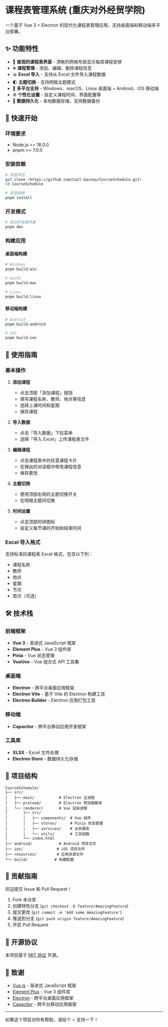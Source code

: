 # 课程表管理系统 (重庆对外经贸学院)

一个基于 Vue 3 + Electron 的现代化课程表管理应用，支持桌面端和移动端多平台部署。

## ✨ 功能特性

- 📅 **直观的课程表界面** - 清晰的网格布局显示每周课程安排
- ➕ **课程管理** - 添加、编辑、删除课程信息
- 📊 **Excel 导入** - 支持从 Excel 文件导入课程数据
- 🌓 **主题切换** - 支持明暗主题模式
- 📱 **多平台支持** - Windows、macOS、Linux 桌面端 + Android、iOS 移动端
- ⚙️ **个性化设置** - 自定义课程时间、界面配置等
- 🔄 **数据持久化** - 本地数据存储，支持数据备份

## 🚀 快速开始

### 环境要求

- Node.js >= 18.0.0
- pnpm >= 7.0.0

### 安装依赖

```bash
# 克隆项目
git clone <https://github.com/Cail-Gainey/CourseSchedule.git>
cd CourseSchedule

# 安装依赖
pnpm install
```

### 开发模式

```bash
# 启动开发服务器
pnpm dev
```

### 构建应用

#### 桌面端构建

```bash
# Windows
pnpm build:win

# macOS
pnpm build:mac

# Linux
pnpm build:linux
```

#### 移动端构建

```bash
# Android
pnpm build:android

# iOS
pnpm build:ios
```

## 📖 使用指南

### 基本操作

1. **添加课程**
   - 点击顶部「添加课程」按钮
   - 填写课程名称、教师、地点等信息
   - 选择上课时间和星期
   - 保存课程

2. **导入数据**
   - 点击「导入数据」下拉菜单
   - 选择「导入 Excel」上传课程表文件

3. **编辑课程**
   - 点击课程表中的任意课程卡片
   - 在弹出的对话框中修改课程信息
   - 保存更改

4. **主题切换**
   - 使用顶部右侧的主题切换开关
   - 在明暗主题间切换

5. **时间设置**
   - 点击顶部时钟图标
   - 自定义每节课的开始和结束时间

### Excel 导入格式

支持标准的课程表 Excel 格式，包含以下列：

- 课程名称
- 教师
- 地点
- 星期
- 节次
- 周次（可选）

## 🛠️ 技术栈

### 前端框架

- **Vue 3** - 渐进式 JavaScript 框架
- **Element Plus** - Vue 3 组件库
- **Pinia** - Vue 状态管理
- **VueUse** - Vue 组合式 API 工具集

### 桌面端

- **Electron** - 跨平台桌面应用框架
- **Electron Vite** - 基于 Vite 的 Electron 构建工具
- **Electron Builder** - Electron 应用打包工具

### 移动端

- **Capacitor** - 跨平台移动应用开发框架

### 工具库

- **XLSX** - Excel 文件处理
- **Electron Store** - 数据持久化存储

## 📁 项目结构

```
CourseSchedule/
├── src/
│   ├── main/           # Electron 主进程
│   ├── preload/        # Electron 预加载脚本
│   └── renderer/       # Vue 渲染进程
│       ├── src/
│       │   ├── components/  # Vue 组件
│       │   ├── stores/      # Pinia 状态管理
│       │   ├── services/    # 业务服务
│       │   └── utils/       # 工具函数
│       └── index.html
├── android/            # Android 项目文件
├── ios/               # iOS 项目文件
├── resources/         # 应用资源文件
└── build/            # 构建配置
```

## 🤝 贡献指南

欢迎提交 Issue 和 Pull Request！

1. Fork 本仓库
2. 创建特性分支 (`git checkout -b feature/AmazingFeature`)
3. 提交更改 (`git commit -m 'Add some AmazingFeature'`)
4. 推送到分支 (`git push origin feature/AmazingFeature`)
5. 开启 Pull Request

## 📄 开源协议

本项目基于 [MIT 协议](LICENSE) 开源。

## 🙏 致谢

- [Vue.js](https://vuejs.org/) - 渐进式 JavaScript 框架
- [Element Plus](https://element-plus.org/) - Vue 3 组件库
- [Electron](https://www.electronjs.org/) - 跨平台桌面应用框架
- [Capacitor](https://capacitorjs.com/) - 跨平台移动应用框架

---

如果这个项目对你有帮助，请给个 ⭐️ 支持一下！

